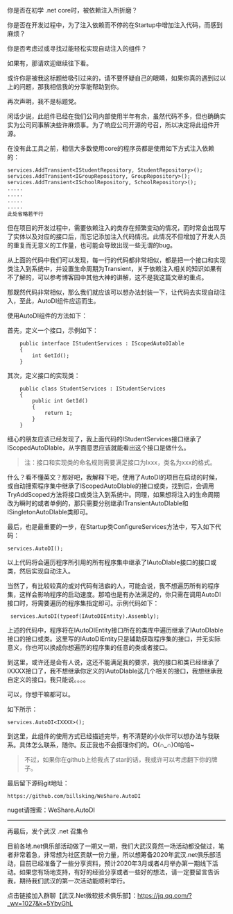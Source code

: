 你是否在初学 .net core时，被依赖注入所折磨？

你是否在开发过程中，为了注入依赖而不停的在Startup中增加注入代码，而感到麻烦？

你是否考虑过或寻找过能轻松实现自动注入的组件？

如果有，那请欢迎继续往下看。

或许你是被我这标题给吸引过来的，请不要怀疑自己的眼睛，如果你真的遇到过以上的问题，那我相信我的分享能帮助到你。

再次声明，我不是标题党。

闲话少说，此组件已经在我们公司内部使用半年有余，虽然代码不多，但也确确实实为公司同事解决些许麻烦事。为了响应公司开源的号召，所以决定将此组件开源。

在没有此工具之前，相信大多数使用core的程序员都是使用如下方式注入依赖的：


```
services.AddTransient<IStudentRepository, StudentRepository>();
services.AddTransient<IGroupRepository, GroupRepository>();
services.AddTransient<ISchoolRepository, SchoolRepository>();
.....
.....
.....
.....
此处省略若干行
```

但在项目的开发过程中，需要依赖注入的类存在频繁变动的情况，而时常会出现写了实体以及对应的接口后，而忘记添加注入代码情况。此情况不但增加了开发人员的重复而无意义的工作量，也可能会导致出现一些无谓的bug。

从上面的代码中我们可以发现，每一行的代码都非常相似，都是把一个接口和实现类注入到系统中，并设置生命周期为Transient，关于依赖注入相关的知识如果有不了解的，可以参考博客园中其他大神的讲解，这不是我这篇文章的重点。

那既然代码非常相似，那么我们就应该可以想办法封装一下，让代码去实现自动注入，至此，AutoDI组件应运而生。

使用AutoDI组件的方法如下：

首先，定义一个接口，示例如下：


```
    public interface IStudentServices : IScopedAutoDIable
    {
        int GetId();
    }
```

其次，定义接口的实现类：


```
    public class StudentServices : IStudentServices
    {
        public int GetId()
        {
            return 1;
        }
    }
```
细心的朋友应该已经发现了，我上面代码的IStudentServices接口继承了IScopedAutoDIable，从字面意思应该就能看出这个接口是做什么。

> 注：接口和实现类的命名规则需要满足接口为Ixxx，类名为xxx的格式。

什么？看不懂英文？那好吧，我解释下吧，使用了AutoDI的项目在启动的时候，或自动搜索程序集中继承了IScopedAutoDIable的接口或类，找到后，会调用TryAddScoped方法将接口或类注入到系统中。同理，如果想将注入的生命周期改为瞬时的或者单例的，那只需要分别继承ITransientAutoDIable和ISingletonAutoDIable类即可。

最后，也是最重要的一步，在Startup类ConfigureServices方法中，写入如下代码：

```
services.AutoDI();
```

以上代码将会遍历程序所引用的所有程序集中继承了IAutoDIable接口的接口或类，然后实现自动注入。

当然了，有比较较真的或对代码有洁癖的人，可能会说，我不想遍历所有的程序集，这样会影响程序的启动速度。那咱也是有办法满足的，你只需在调用AutoDI接口时，将需要遍历的程序集指定即可。示例代码如下：

```
 services.AutoDI(typeof(IAutoDIEntity).Assembly);
```
上述的代码中，程序将在IAutoDIEntity接口所在的类库中遍历继承了IAutoDIable接口的接口或类。这里写的IAutoDIEntity只是辅助获取程序集的接口，并无实际意义，你也可以换成你想遍历的程序集的任意的类或者接口。

到这里，或许还是会有人说，这还不能满足我的要求，我的接口和类已经继承了IXXXX接口了，我不想继承你定义的IAutoDIable这几个相关的接口，我想继承我自定义的接口。我只能说。。。。

可以，你想干嘛都可以。

如下所示：

```
services.AutoDI<IXXXX>();
```

到这里，此组件的使用方式已经描述完毕，有不清楚的小伙伴可以想办法与我联系。具体怎么联系，随你。反正我也不会搭理你们的。O(∩_∩)O哈哈~

> 不过，如果你在github上给我点了star的话，我或许可以考虑翻下你的牌子。


最后留下源码git地址：
```
https://github.com/billsking/WeShare.AutoDI
```

nuget请搜索：WeShare.AutoDI


---

再最后，发个武汉 .net 召集令

目前各地.net俱乐部活动做了一期又一期，我们大武汉竟然一场活动都没做过，笔者非常着急，非常想为社区贡献一份力量，所以想筹备2020年武汉.net俱乐部活动，目前已经准备了一些分享资料，预计2020年3月或者4月举办第一期线下活动。如果您有场地支持，有好的经验分享或者一些好的想法，请一定要留言告诉我，期待我们武汉的第一次活动能顺利举行。

点击链接加入群聊【武汉.Net微软技术俱乐部】：https://jq.qq.com/?_wv=1027&k=5YbyGhL